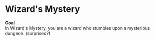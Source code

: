 # Wizard's Mystery

**Goal**  
In Wizard's Mystery, you are a wizard who stumbles upon a mysterious dungeon. (surprised?)
